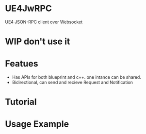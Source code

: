 # UE4JwRPC
UE4 JSON-RPC client over Websocket

# WIP don't use it 

# Featues 
- Has APIs for both blueprint and c++. one intance can be shared.
- Bidirectional, can send and recieve Request and Notification

# Tutorial 
 

# Usage Example
 

